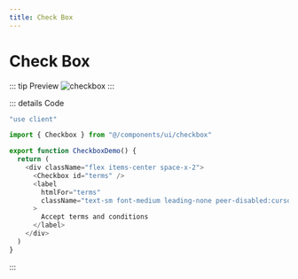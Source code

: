 ```yaml
---
title: Check Box
---
```


# Check Box

::: tip Preview
![checkbox](/components/checkbox.png)
:::

::: details Code
```js
"use client"

import { Checkbox } from "@/components/ui/checkbox"

export function CheckboxDemo() {
  return (
    <div className="flex items-center space-x-2">
      <Checkbox id="terms" />
      <label
        htmlFor="terms"
        className="text-sm font-medium leading-none peer-disabled:cursor-not-allowed peer-disabled:opacity-70"
      >
        Accept terms and conditions
      </label>
    </div>
  )
}
```
:::
